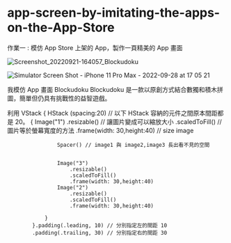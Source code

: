 # app-screen-by-imitating-the-apps-on-the-App-Store

作業一 : 模仿 App Store 上架的 App，製作一頁精美的 App 畫面

![Screenshot_20220921-164057_Blockudoku](https://user-images.githubusercontent.com/102145197/192737010-52b7986f-a43d-46b9-b1f9-ab3ddcb4e2d9.jpg)

![Simulator Screen Shot - iPhone 11 Pro Max - 2022-09-28 at 17 05 21](https://user-images.githubusercontent.com/102145197/192738202-0965c7c8-5da5-4597-b579-9a6e9a9bcf86.png)

我模仿 App 畫面 Blockudoku 
Blockudoku 是一款以原創方式結合數獨和積木拼圖，簡單但仍具有挑戰性的益智遊戲。

利用
 VStack {
                HStack (spacing:20) // 以下 HStack 容納的元件之間原本間距都是 20。
                {
                    Image("1")
                        .resizable() // 讓圖片變成可以縮放大小
                        .scaledToFill() // 圖片等於螢幕寬度的方法
                        .frame(width: 30,height:40) // size image 
                    
                    
                    Spacer() // image1 與 image2,image3 長出看不見的空間 

                    
                    Image("3")
                        .resizable()
                        .scaledToFill()
                        .frame(width: 30,height:40)
                    Image("2")
                        .resizable()
                        .scaledToFill()
                        .frame(width: 30,height:40)
                    
                }
            }.padding(.leading, 10) // 分別指定左的間距 10
            .padding(.trailing, 30) // 分別指定右的間距 30


 
